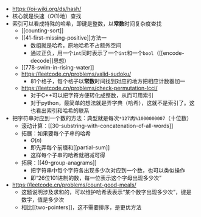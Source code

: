 - https://oi-wiki.org/ds/hash/
- 核心就是快速（$O(1)$地）查找
- 索引可以看成特殊的哈希，即键是整数，以**常数**时间复杂度查找
  - [[counting-sort]]
  - [[41-first-missing-positive]]方法一
    - 数组就是哈希，原地哈希不占额外空间
    - 通过正负，用一个`int`同时表示了一个`int`和一个`bool`（[[encode-decode]]思想）
  - [[778-swim-in-rising-water]]
  - https://leetcode.cn/problems/valid-sudoku/
    - 81个格子，每个格子以**常数**时间找到对应的地方把相应计数器加一
  - https://leetcode.cn/problems/check-permutation-lcci/
    - 对于C++可以把字符方便转化成整数，从而可用索引
    - 对于python，最简单的想法就是弄字典（哈希），这就不是索引了。这也看出索引和哈希的联系
- 把字符串对应到一个数的方法：典型就是每次`*127`再`%1000000007`（十位数）
  - 滚动计算：[[30-substring-with-concatenation-of-all-words]]
  - 拓展：如果要每个子串的哈希
    - $O(n)$
    - 即先弄每个前缀和[[partial-sum]]
    - 这样每个子串的哈希就相减可得
  - 拓展：[[49-group-anagrams]]
    - 把字符串中每个字符各出现多少次对应到一个数，也可以类似操作
    - 即“26位101进制的数，每一位表示这个字母出现多少次”
- https://leetcode.cn/problems/count-good-meals/
  - 这题说明涉及求和的，可以维护哈希表表示“某个数字出现多少次”，键是数字，值是多少次
  - 相比[[two-pointers]]，这不需要排序，是更优方法